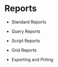 # Reports

- Standard Reports
- Query Reports
- Script Reports
- Grid Reports

- Exporting and Priting